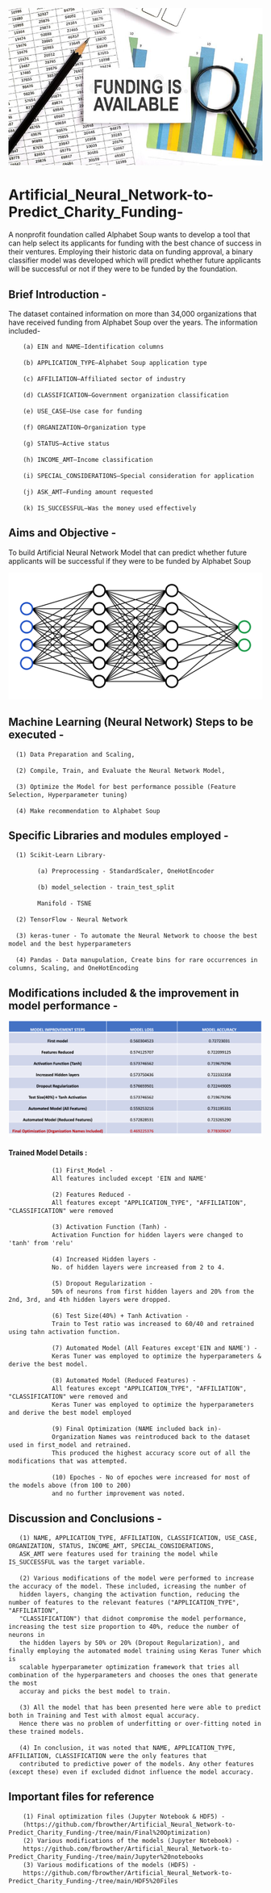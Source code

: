 ![table](https://github.com/fbrowther/Artificial_Neural_Network-to-Predict_Charity_Funding-/blob/main/Images/funding-available.jpeg)

# Artificial_Neural_Network-to-Predict_Charity_Funding-

A nonprofit foundation called Alphabet Soup wants to develop a tool that can help select its applicants for funding with the best chance of success in their ventures. Employing their historic data on funding approval, a binary classifier model was developed which will predict whether future applicants will be successful or not if they were to be funded by the foundation. 

## Brief Introduction - 

The dataset contained information on more than 34,000 organizations that have received funding from Alphabet Soup over the years. The information included-

        (a) EIN and NAME—Identification columns

        (b) APPLICATION_TYPE—Alphabet Soup application type

        (c) AFFILIATION—Affiliated sector of industry

        (d) CLASSIFICATION—Government organization classification

        (e) USE_CASE—Use case for funding

        (f) ORGANIZATION—Organization type

        (g) STATUS—Active status

        (h) INCOME_AMT—Income classification

        (i) SPECIAL_CONSIDERATIONS—Special consideration for application

        (j) ASK_AMT—Funding amount requested

        (k) IS_SUCCESSFUL—Was the money used effectively
   	
## Aims and Objective -
To build Artificial Neural Network Model that can predict whether future applicants will be successful if they were to be funded by Alphabet Soup

![images](https://github.com/fbrowther/Artificial_Neural_Network-to-Predict_Charity_Funding-/blob/main/Images/network.svg)

## Machine Learning (Neural Network) Steps to be executed -

      (1) Data Preparation and Scaling,
      
      (2) Compile, Train, and Evaluate the Neural Network Model,
      
      (3) Optimize the Model for best performance possible (Feature Selection, Hyperparameter tuning)
      
      (4) Make recommendation to Alphabet Soup

## Specific Libraries and modules employed -
      
      (1) Scikit-Learn Library-
      
            (a) Preprocessing - StandardScaler, OneHotEncoder
  
            (b) model_selection - train_test_split
            
            Manifold - TSNE
  
      (2) TensorFlow - Neural Network
      
      (3) keras-tuner - To automate the Neural Network to choose the best model and the best hyperparameters
      
      (4) Pandas - Data manupulation, Create bins for rare occurrences in columns, Scaling, and OneHotEncoding       
      

## Modifications included & the improvement in model performance -

![table](https://github.com/fbrowther/Artificial_Neural_Network-to-Predict_Charity_Funding-/blob/main/Images/Comparison%20of%20accuracy%20scores%20final.png) 

#### Trained Model Details :
                (1) First_Model - 
                All features included except 'EIN and NAME'
                
                (2) Features Reduced - 
                All features except "APPLICATION_TYPE", "AFFILIATION", "CLASSIFICATION" were removed
                
                (3) Activation Function (Tanh) - 
                Activation Function for hidden layers were changed to 'tanh' from 'relu'
                
                (4) Increased Hidden layers - 
                No. of hidden layers were increased from 2 to 4.
                
                (5) Dropout Regularization - 
                50% of neurons from first hidden layers and 20% from the 2nd, 3rd, and 4th hidden layers were dropped.
                
                (6) Test Size(40%) + Tanh Activation - 
                Train to Test ratio was increased to 60/40 and retrained using tahn activation function.
                
                (7) Automated Model (All Features except'EIN and NAME') - 
                Keras Tuner was employed to optimize the hyperparameters & derive the best model.
                
                (8) Automated Model (Reduced Features) - 
                All features except "APPLICATION_TYPE", "AFFILIATION", "CLASSIFICATION" were removed and 
                Keras Tuner was employed to optimize the hyperparameters and derive the best model employed
                
                (9) Final Optimization (NAME included back in)- 
                Organization Names was reintroduced back to the dataset used in first_model and retrained. 
                This produced the highest accuracy score out of all the modifications that was attempted.
                
                (10) Epoches - No of epoches were increased for most of the models above (from 100 to 200) 
                and no further improvement was noted.


## Discussion and Conclusions -

       (1) NAME, APPLICATION_TYPE, AFFILIATION, CLASSIFICATION, USE_CASE, ORGANIZATION, STATUS, INCOME_AMT, SPECIAL_CONSIDERATIONS, 
       ASK_AMT were features used for training the model while IS_SUCCESSFUL was the target variable.

       (2) Various modifications of the model were performed to increase the accuracy of the model. These included, icreasing the number of
       hidden layers, changing the activation function, reducing the number of features to the relevant features ("APPLICATION_TYPE", "AFFILIATION", 
       "CLASSIFICATION") that didnot compromise the model performance, increasing the test size proportion to 40%, reduce the number of neurons in
       the hidden layers by 50% or 20% (Dropout Regularization), and finally employing the automated model training using Keras Tuner which is 
       scalable hyperparameter optimization framework that tries all combination of the hyperparameters and chooses the ones that generate the most
       accuray and picks the best model to train.
            
       (3) All the model that has been presented here were able to predict both in Training and Test with almost equal accuracy. 
       Hence there was no problem of underfitting or over-fitting noted in these trained models. 
            
       (4) In conclusion, it was noted that NAME, APPLICATION_TYPE, AFFILIATION, CLASSIFICATION were the only features that 
       contributed to predictive power of the models. Any other features (except these) even if excluded didnot influence the model accuracy.
       
## Important files for reference
        (1) Final optimization files (Jupyter Notebook & HDF5) - 
        (https://github.com/fbrowther/Artificial_Neural_Network-to-Predict_Charity_Funding-/tree/main/Final%20Optimization)
        (2) Various modifications of the models (Jupyter Notebook) - 
        https://github.com/fbrowther/Artificial_Neural_Network-to-Predict_Charity_Funding-/tree/main/Jupyter%20notebooks
        (3) Various modifications of the models (HDF5) - 
        https://github.com/fbrowther/Artificial_Neural_Network-to-Predict_Charity_Funding-/tree/main/HDF5%20Files
